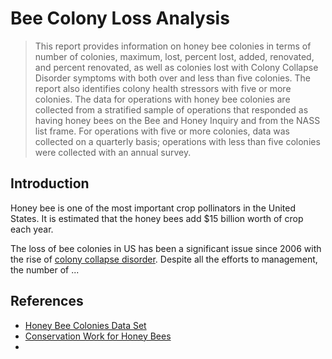 # Bee Colony Loss Analysis

> This report provides information on honey bee colonies in terms of number of colonies, maximum, lost, percent lost, added, renovated, and percent renovated, as well as colonies lost with Colony Collapse Disorder symptoms with both over and less than five colonies. The report also identifies colony health stressors with five or more colonies. The data for operations with honey bee colonies are collected from a stratified sample of operations that responded as having honey bees on the Bee and Honey Inquiry and from the NASS list frame. For operations with five or more colonies, data was collected on a quarterly basis; operations with less than five colonies were collected with an annual survey.

## Introduction

Honey bee is one of the most important crop pollinators in the United States. It is estimated that the honey bees add $15 billion worth of crop each year. 

The loss of bee colonies in US has been a significant issue since 2006 with the rise of [colony collapse disorder](https://www.epa.gov/pollinator-protection/colony-collapse-disorder). Despite all the efforts to management, the number of ...

## References

- [Honey Bee Colonies Data Set](https://usda.library.cornell.edu/concern/publications/rn301137d?locale=en)
- [Conservation Work for Honey Bees](https://www.nrcs.usda.gov/wps/portal/nrcs/detail/national/plantsanimals/pollinate/?cid=stelprdb1263263)
- 

